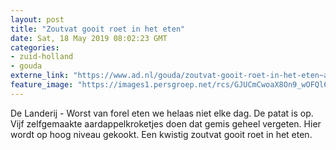 ```yaml
---
layout: post
title: "Zoutvat gooit roet in het eten"
date: Sat, 18 May 2019 08:02:23 GMT
categories: 
- zuid-holland 
- gouda 
externe_link: "https://www.ad.nl/gouda/zoutvat-gooit-roet-in-het-eten~abaab42d/"
feature_image: "https://images1.persgroep.net/rcs/GJUCmCwoaX8On9_wOFQl6SPE2UU/diocontent/148607635/_fitwidth/400/?appId=21791a8992982cd8da851550a453bd7f&quality=0.7"
---
```


De Landerij - Worst van forel eten we helaas niet elke dag. De patat is op. Vijf zelfgemaakte aardappelkroketjes doen dat gemis geheel vergeten. Hier wordt op hoog niveau gekookt. Een kwistig zoutvat gooit roet in het eten.
